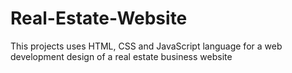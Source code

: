 # Real-Estate-Website
This projects uses HTML, CSS and JavaScript language for a web development design of a real estate business website
